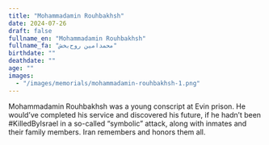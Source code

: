 ```yaml
---
title: "Mohammadamin Rouhbakhsh"
date: 2024-07-26
draft: false
fullname_en: "Mohammadamin Rouhbakhsh"
fullname_fa: "محمدامین روح‌بخش"
birthdate: ""
deathdate: ""
age: ""
images:
  - "/images/memorials/mohammadamin-rouhbakhsh-1.png"
---
```


Mohammadamin Rouhbakhsh was a young conscript at Evin prison. He would’ve completed his service and discovered his future, if he hadn’t been #KilledByIsrael in a so-called “symbolic” attack, along with inmates and their family members. Iran remembers and honors them all.